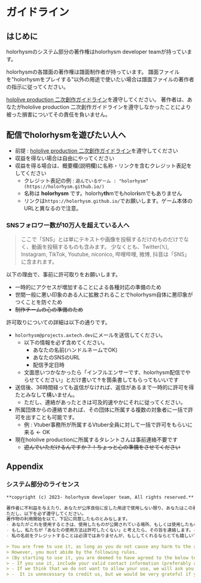 # ガイドライン

## はじめに

holorhysmのシステム部分の著作権はholorhysm developer teamが持っています。

holorhysmの各譜面の著作権は譜面制作者が持っています。
譜面ファイルを"holorhysmをプレイする"以外の用途で使いたい場合は譜面ファイルの著作者の指示に従ってください。

[hololive production 二次創作ガイドライン](https://hololivepro.com/terms/)を遵守してください。
著作者は、あなたがhololive production 二次創作ガイドラインを遵守しなかったことにより被った損害についてその責任を負いません。

## 配信でholorhysmを遊びたい人へ

- 前提 : [hololive production 二次創作ガイドライン](https://hololivepro.com/terms/)を遵守してください
- 収益を得ない場合は自由にやってください
- 収益を得る場合は、概要欄(説明欄)に名称・リンクを含むクレジット表記をしてください
    - クレジット表記の例 : `遊んでいるゲーム : "holorhysm" (https://holorhysm.github.io/)`
    - 名称は **holorhysm** です。holorhy**th**mでもholor**i**smでもありません
    - リンクは`https://holorhysm.github.io/`でお願いします。ゲーム本体のURLと異なるので注意。

### SNSフォロワー数が10万人を超えている人へ

> ここで「SNS」とは単にテキストや画像を投稿するだけのものだけでなく、動画を投稿するものも含みます。
> 少なくとも、Twitter(𝕏), Instagram, TikTok, Youtube, niconico, 哔哩哔哩, 微博, 抖音は「SNS」に含まれます。

以下の理由で、事前に許可取りをお願いします。

- 一時的にアクセスが増加することによる各種対応の準備のため
- 世間一般に悪い印象のある人に拡散されることでholorhysm自体に悪印象がつくことを防ぐため
- ~~制作チームの心の準備のため~~

許可取りについての詳細は以下の通りです。

- `holorhysm@projects.axtech.dev`にメールを送信してください。
    - 以下の情報を必ず含めてください。
        - あなたの名前(ハンドルネームでOK)
        - あなたのSNSのURL
        - 配信予定日時
    - 文面思いつかなかったら「インフルエンサーです、holorhysm配信でやらせてください」とだけ書いて↑を箇条書してもらってもいいです
- 送信後、36時間経っても返信がなければ、返信があるまで一時的に許可を得たとみなして構いません。
    - ただし、連絡があったときは可及的速やかにそれに従ってください。
- 所属団体からの連絡であれば、その団体に所属する複数の対象者に一括で許可を出すことも可能です。
    - 例 : Vtuber事務所が所属するVtuber全員に対して一括で許可をもらいに来る ← OK
- 現在hololive productionに所属するタレントさんは事前連絡不要です
    - ~~遊んでいただけるんですか？！ちょっと心の準備をさせてください~~

## Appendix

### システム部分のライセンス

```md
**copyright (c) 2023- holorhysm developer team, All rights reserved.**

著作者に不利益を与えたり、あなたが公序良俗に反した用途で使用しない限り、あなたはこの著作物を自由に使用することができます。
ただし、以下を必ず遵守してください。
著作物の利用開始を以て、下記に同意したものとみなします。
- あなたがこれを使用するときは、使用したものが公開されている場所、もしくは使用したものそのものにあなたの有効な連絡先情報(メールアドレスが望ましい)を記述してください。
- もし、私たちが「あなたの使用方法は許可したくない」と考えたら、その旨を連絡します。そのときは必ず私たちの指示に従って使用を中止してください。
- 私の名前をクレジットすることは必須ではありませんが、もししてくれるならとても嬉しいです。クレジット表記をする場合は、私たちのハンドルネームとして「holorhysm developer team」を記載してください。

> You are free to use it, as long as you do not cause any harm to the author or use it in a way that violates public order and morality.
> However, you must abide by the following rules.
> (By starting to use it, you are deemed to have agreed to the below terms and conditions.)
> - If you use it, include your valid contact information (preferably an email address) in the place where the work you use is published, or in the work itself.
> - If we think that we do not want to allow your use, we will ask you to stop using it and you need to follow it.
> -  It is unnecessary to credit us, but we would be very grateful if you did. If you do credit us, please use our handle name "holorhysm developer team".
```
